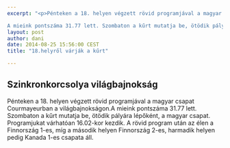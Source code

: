 ```yaml
---
excerpt: "<p>Pénteken a 18. helyen végzett rövid programjával a magyar csapat Courmayeurban a világbajnokságon.

A mieink pontszáma 31.77 lett. Szombaton a kűrt mutatja be, ötödik pályára lépőként, a magyar csapat. Programjukat várhatóan 16.02-kor kezdik.<p>"
layout: post
author: dani
date: 2014-08-25 15:56:00 CEST
title: "18.helyről várják a kűrt"

---
```


## Szinkronkorcsolya világbajnokság

Pénteken a 18. helyen végzett rövid programjával a magyar csapat Courmayeurban a világbajnokságon.A mieink pontszáma 31.77 lett. Szombaton a kűrt mutatja be, ötödik pályára lépőként, a magyar csapat. Programjukat várhatóan 16.02-kor kezdik. A rövid program után az élen a Finnország 1-es, míg a második helyen Finnország 2-es, harmadik helyen pedig Kanada 1-es csapata áll.

